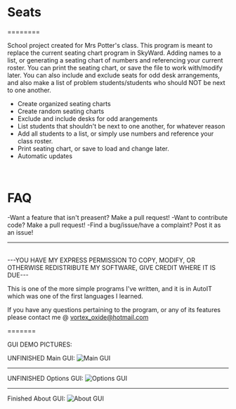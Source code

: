 <h1>Seats</h1>
========
<p>School project created for Mrs Potter's class. This program is meant to replace the current seating chart program in SkyWard. Adding names to a list, or generating a seating chart of numbers and referencing your current roster. You can print the seating chart, or save the file to work with/modify later. You can also include and exclude seats for odd desk  arrangements, and also make a list of problem students/students who should NOT be next to one another.</p>

- Create organized seating charts
- Create random seating charts
- Exclude and include desks for odd arangements
- List students that shouldn't be next to one another, for whatever reason
- Add all students to a list, or simply use numbers and reference your class roster.
- Print seating chart, or save to load and change later.
- Automatic updates
<br>
<h1>FAQ</h1>
-Want a feature that isn't preasent? Make a pull request!</b>
-Want to contribute code? Make a pull request!</b>
-Find a bug/issue/have a complaint? Post it as an issue!</b>
<br>
<hr>
<br>
---YOU HAVE MY EXPRESS PERMISSION TO COPY, MODIFY, OR OTHERWISE REDISTRIBUTE MY SOFTWARE, GIVE CREDIT WHERE IT IS DUE---

This is one of the more simple programs I've written, and it is in AutoIT which was one of the first languages I learned.

If you have any questions pertaining to the program, or any of its features please contact me @ vortex_oxide@hotmail.com

=======

GUI DEMO PICTURES:

UNFINISHED Main GUI:
<img src="http://i.gyazo.com/a3af8a7b3a254ad9ce6f92074011e83a.png" alt="Main GUI">

---

UNFINISHED Options GUI:
<img src="http://i.gyazo.com/f3a809c744fb813e11f68857086438d1.png" alt="Options GUI">

---

Finished About GUI:
<img src="http://i.gyazo.com/5d70b58f3265a2ca51c286bd7ba25cc4.png" alt="About GUI">

